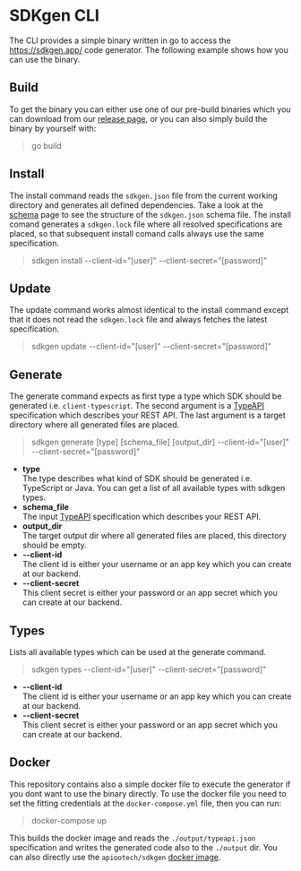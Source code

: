 
# SDKgen CLI

The CLI provides a simple binary written in go to access the https://sdkgen.app/ code generator. The following example
shows how you can use the binary.

## Build

To get the binary you can either use one of our pre-build binaries which you can download from our
[release page](https://github.com/apioo/sdkgen-cli/releases), or you can also simply build the binary
by yourself with:

> go build

## Install

The install command reads the `sdkgen.json` file from the current working directory and generates all defined
dependencies. Take a look at the [schema](https://sdkgen.app/schema) page to see the structure of the
`sdkgen.json` schema file. The install comand generates a `sdkgen.lock` file where all resolved specifications are
placed, so that subsequent install comand calls always use the same specification.

> sdkgen install --client-id="[user]" --client-secret="[password]"

## Update

The update command works almost identical to the install command except that it does not read the
`sdkgen.lock` file and always fetches the latest specification.

> sdkgen update --client-id="[user]" --client-secret="[password]"

## Generate

The generate command expects as first type a type which SDK should be generated i.e. `client-typescript`.
The second argument is a [TypeAPI](https://typeapi.org/) specification which describes your REST API.
The last argument is a target directory where all generated files are placed.

> sdkgen generate [type] [schema_file] [output_dir] --client-id="[user]" --client-secret="[password]"

* __type__  
  The type describes what kind of SDK should be generated i.e. TypeScript or Java. You can get a list of all available types with sdkgen types.
* __schema_file__  
  The input [TypeAPI](https://typeapi.org/) specification which describes your REST API.
* __output_dir__  
  The target output dir where all generated files are placed, this directory should be empty.
* __--client-id__  
  The client id is either your username or an app key which you can create at our backend.
* __--client-secret__  
  This client secret is either your password or an app secret which you can create at our backend.

## Types

Lists all available types which can be used at the generate command.

> sdkgen types --client-id="[user]" --client-secret="[password]"

* __--client-id__  
  The client id is either your username or an app key which you can create at our backend.
* __--client-secret__  
  This client secret is either your password or an app secret which you can create at our backend.

## Docker

This repository contains also a simple docker file to execute the generator if you dont want to use the binary directly.
To use the docker file you need to set the fitting credentials at the `docker-compose.yml` file, then you can run:

> docker-compose up

This builds the docker image and reads the `./output/typeapi.json` specification and writes the generated code also to
the `./output` dir. You can also directly use the `apiootech/sdkgen` [docker image](https://hub.docker.com/r/apiootech/sdkgen).
